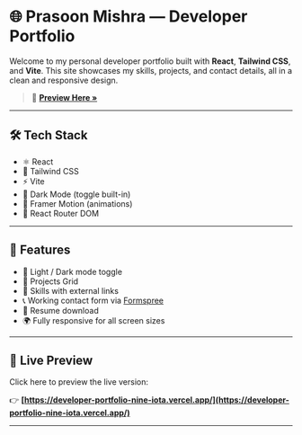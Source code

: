 # 🌐 Prasoon Mishra — Developer Portfolio

Welcome to my personal developer portfolio built with **React**, **Tailwind CSS**, and **Vite**. This site showcases my skills, projects, and contact details, all in a clean and responsive design.

> 🚀 **[Preview Here »](https://developer-portfolio-nine-iota.vercel.app/)**

---

## 🛠 Tech Stack

- ⚛️ React
- 💨 Tailwind CSS
- ⚡ Vite
- 🌙 Dark Mode (toggle built-in)
- 🎯 Framer Motion (animations)
- 🔗 React Router DOM

---

## 🧩 Features

- 🔄 Light / Dark mode toggle
- 📁 Projects Grid
- 🧠 Skills with external links
- 📞 Working contact form via [Formspree](https://formspree.io)
- 📄 Resume download
- 🌍 Fully responsive for all screen sizes

---

## 🚀 Live Preview

Click here to preview the live version:

👉 **[https://developer-portfolio-nine-iota.vercel.app/](https://developer-portfolio-nine-iota.vercel.app/)**

---

